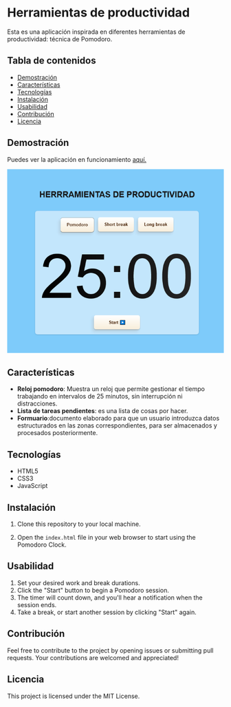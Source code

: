 # Herramientas de productividad
Esta es una aplicación inspirada en diferentes herramientas de productividad: técnica de Pomodoro.


## Tabla de contenidos
- [Demostración](#demostración)
- [Características](#características)
- [Tecnologías](#tecnologías)
- [Instalación](#instalación)
- [Usabilidad](#usabilidad)
- [Contribución](#contribución)
- [Licencia](#licencia)

## Demostración
Puedes ver la aplicación en funcionamiento <a href="https://proyectosprogramacion.github.io/javascript_herramientasproductividad/" target="_blank" rel="noreferrer">aquí.</a>

![Imagen del reloj pomodoro](imagenReloj.png)

## Características
- **Reloj pomodoro**: Muestra un reloj que permite gestionar el tiempo trabajando en intervalos de 25 minutos, sin interrupción ni distracciones.
- **Lista de tareas pendientes**:  es una lista de cosas por hacer.
- **Formuario**:documento elaborado para que un usuario introduzca datos estructurados en las zonas correspondientes, para ser almacenados y procesados posteriormente.


## Tecnologías
- HTML5
- CSS3
- JavaScript

## Instalación
1. Clone this repository to your local machine.

2. Open the `index.html` file in your web browser to start using the Pomodoro Clock.

## Usabilidad
1. Set your desired work and break durations.
2. Click the "Start" button to begin a Pomodoro session.
3. The timer will count down, and you'll hear a notification when the session ends.
4. Take a break, or start another session by clicking "Start" again.

## Contribución
Feel free to contribute to the project by opening issues or submitting pull requests. Your contributions are welcomed and appreciated!

## Licencia
This project is licensed under the MIT License.
